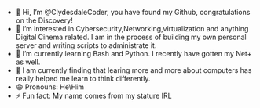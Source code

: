 - 👋 Hi, I’m @ClydesdaleCoder, you have found my Github, congratulations on the Discovery!
- 👀 I’m interested in Cybersecurity,Networking,virtualization and anything Digital Cinema related. I am in the process of building my own personal server and writing scripts to administrate it. 
- 🌱 I’m currently learning Bash and Python. I recently have gotten my Net+ as well. 
- 💞️ I am currently finding that learing more and more about computers has really helped me learn to think differently.  
- 😄 Pronouns: He\Him
- ⚡ Fun fact: My name comes from my stature IRL

<!---
ClydesdaleCoder/ClydesdaleCoder is a ✨ special ✨ repository because its `README.md` (this file) appears on your GitHub profile.
You can click the Preview link to take a look at your changes.
--->
